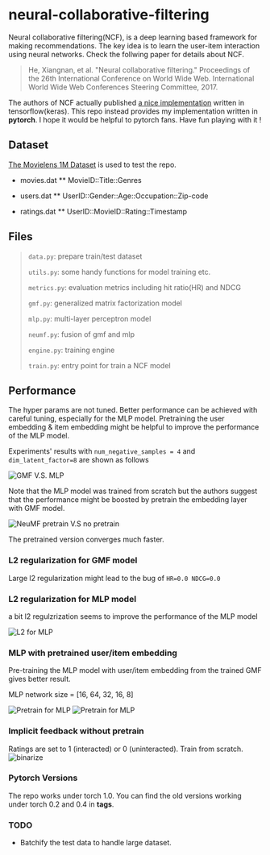# neural-collaborative-filtering
Neural collaborative filtering(NCF), is a deep learning based framework for making recommendations. The key idea is to learn the user-item interaction using neural networks. Check the follwing paper for details about NCF.

> He, Xiangnan, et al. "Neural collaborative filtering." Proceedings of the 26th International Conference on World Wide Web. International World Wide Web Conferences Steering Committee, 2017.

The authors of NCF actually published [a nice implementation](https://github.com/hexiangnan/neural_collaborative_filtering) written in tensorflow(keras). This repo instead provides my implementation written in **pytorch**. I hope it would be helpful to pytorch fans. Have fun playing with it !

## Dataset
[The Movielens 1M Dataset](http://grouplens.org/datasets/movielens/1m/) is used to test the repo.

* movies.dat 
** MovieID::Title::Genres

* users.dat
** UserID::Gender::Age::Occupation::Zip-code

* ratings.dat
** UserID::MovieID::Rating::Timestamp


## Files

> `data.py`: prepare train/test dataset
>
> `utils.py`: some handy functions for model training etc.
>
> `metrics.py`: evaluation metrics including hit ratio(HR) and NDCG
>
> `gmf.py`: generalized matrix factorization model
>
> `mlp.py`: multi-layer perceptron model
>
> `neumf.py`: fusion of gmf and mlp
>
> `engine.py`: training engine
>
> `train.py`: entry point for train a NCF model

## Performance
The hyper params are not tuned. Better performance can be achieved with careful tuning, especially for the MLP model. Pretraining the user embedding & item embedding might be helpful to improve the performance of the MLP model. 

Experiments' results with `num_negative_samples = 4` and `dim_latent_factor=8`  are shown as follows

![GMF V.S. MLP](./res/figure/factor8neg4.png)

Note that the MLP model was trained from scratch but the authors suggest that the performance might be boosted by pretrain the embedding layer with GMF model.

![NeuMF pretrain V.S no pretrain](./res/figure/neumf_factor8neg4.png)

The pretrained version converges much faster.

### L2 regularization for GMF model
Large l2 regularization might lead to the bug of  `HR=0.0 NDCG=0.0`

### L2 regularization for MLP model
a bit l2 regulzrization seems to improve the performance of the MLP model

![L2 for MLP](./res/figure/mlp_l2_reg.png)

### MLP with pretrained user/item embedding
Pre-training the MLP model with user/item embedding from the trained GMF gives better result.

MLP network size = [16, 64, 32, 16, 8]

![Pretrain for MLP](./res/figure/mlp_pretrain_hr.png)
![Pretrain for MLP](./res/figure/mlp_pretrain_ndcg.png)

### Implicit feedback without pretrain
Ratings are set to 1 (interacted) or 0 (uninteracted). Train from scratch.
![binarize](./res/figure/binarize.png) 

### Pytorch Versions
The repo works under torch 1.0. You can find the old versions working under torch 0.2 and 0.4 in **tags**.

### TODO
- Batchify the test data to handle large dataset.
